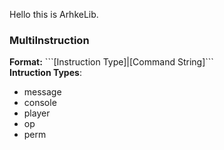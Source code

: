 Hello this is ArhkeLib.

<h3>MultiInstruction</h3>
<b>Format:</b> ```[Instruction Type]|[Command String]``` <br>
<b>Intruction Types</b>:
<ul>
<li>message</li>
<li>console</li>
<li>player</li>
<li>op</li>
<li>perm</li>

</ul>